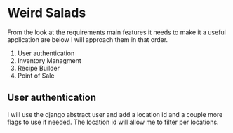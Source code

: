 # Weird Salads

From the look at the requirements main features it needs to make it a useful application are below I will approach them in that order. 


1. User authentication
2. Inventory Managment 
3. Recipe Builder
4. Point of Sale 


## User authentication

I will use the django abstract user and add a location id and a couple more flags to use if needed. The location id will allow me to filter per locations. 
